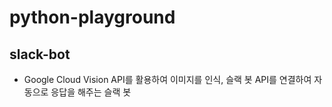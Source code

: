 # python-playground

## slack-bot
- Google Cloud Vision API를 활용하여 이미지를 인식, 슬랙 봇 API를 연결하여 자동으로 응답을 해주는 슬랙 봇